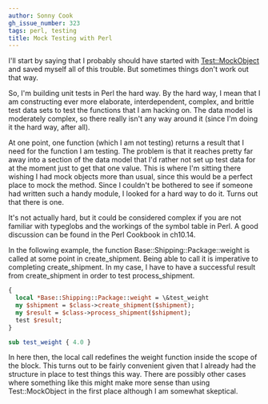 ```yaml
---
author: Sonny Cook
gh_issue_number: 323
tags: perl, testing
title: Mock Testing with Perl
---
```




I'll start by saying that I probably should have started with [Test::MockObject](http://search.cpan.org/~chromatic/Test-MockObject-1.09/lib/Test/MockObject.pm) and saved myself all of this trouble. But sometimes things don't work out that way.

So, I'm building unit tests in Perl the hard way. By the hard way, I mean that I am constructing ever more elaborate, interdependent, complex, and brittle test data sets to test the functions that I am hacking on. The data model is moderately complex, so there really isn't any way around it (since I'm doing it the hard way, after all).

At one point, one function (which I am not testing) returns a result that I need for the function I am testing. The problem is that it reaches pretty far away into a section of the data model that I'd rather not set up test data for at the moment just to get that one value. This is where I'm sitting there wishing I had mock objects more than usual, since this would be a perfect place to mock the method. Since I couldn't be bothered to see if someone had written such a handy module, I looked for a hard way to do it. Turns out that there is one.

It's not actually hard, but it could be considered complex if you are not familiar with typeglobs and the workings of the symbol table in Perl. A good discussion can be found in the Perl Cookbook in ch10.14.

In the following example, the function Base::Shipping::Package::weight is called at some point in create_shipment. Being able to call it is imperative to completing create_shipment. In my case, I have to have a successful result from create_shipment in order to test process_shipment.

```perl
{
  local *Base::Shipping::Package::weight = \&test_weight
  my $shipment = $class->create_shipment($shipment);
  my $result = $class->process_shipment($shipment);
  test $result;
}

sub test_weight { 4.0 }
```

In here then, the local call redefines the weight function inside the scope of the block. This turns out to be fairly convenient given that I already had the structure in place to test things this way. There are possibly other cases where something like this might make more sense than using Test::MockObject in the first place although I am somewhat skeptical.


